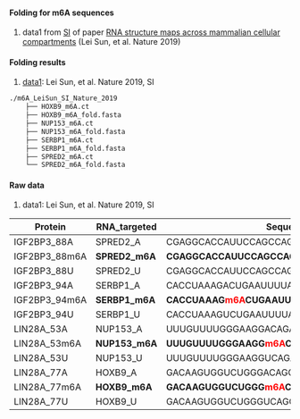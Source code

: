 #### Folding for m6A sequences

1. data1 from [SI](https://static-content.springer.com/esm/art%3A10.1038%2Fs41594-019-0200-7/MediaObjects/41594_2019_200_MOESM1_ESM.pdf) of paper [RNA structure maps across mammalian cellular compartments](https://www.nature.com/articles/s41594-019-0200-7) (Lei Sun, et al. Nature 2019)


#### Folding results 
1. [data1](./m6A_LeiSun_SI_Nature_2019): Lei Sun, et al. Nature 2019, SI
```bash
./m6A_LeiSun_SI_Nature_2019
	├── HOXB9_m6A.ct
	├── HOXB9_m6A_fold.fasta
	├── NUP153_m6A.ct
	├── NUP153_m6A_fold.fasta
	├── SERBP1_m6A.ct
	├── SERBP1_m6A_fold.fasta
	├── SPRED2_m6A.ct
	└── SPRED2_m6A_fold.fasta
```

#### Raw data
1. data1: Lei Sun, et al. Nature 2019, SI

Protein | RNA_targeted | Sequence
-|-|-
IGF2BP3_88A    | SPRED2_A   |     CGAGGCACCAUUCCAGCCAGGGACGCUGCCGGGUA
IGF2BP3_88m6A  | **SPRED2_m6A** |     **CGAGGCACCAUUCCAGCCAGGG<span style='color: red'>m6A</span>CGCUGCCGGGUA**
IGF2BP3_88U    | SPRED2_U   |     CGAGGCACCAUUCCAGCCAGGGUCGCUGCCGGGUA
IGF2BP3_94A    | SERBP1_A   |     CACCUAAAGACUGAAUUUUAUCUGUUUUAAAAAUG
IGF2BP3_94m6A  | **SERBP1_m6A** |     **CACCUAAAG<span style='color: red'>m6A</span>CUGAAUUUUAUCUGUUUUAAAAAUG**
IGF2BP3_94U    | SERBP1_U   |     CACCUAAAGUCUGAAUUUUAUCUGUUUUAAAAAUG
LIN28A_53A     | NUP153_A   |     UUUGUUUUGGGAAGGACAGAAGAGAAACAG
LIN28A_53m6A   | **NUP153_m6A** |     **UUUGUUUUGGGAAGG<span style='color: red'>m6A</span>CAGAAGAGAAACAG**
LIN28A_53U     | NUP153_U   |     UUUGUUUUGGGAAGGUCAGAAGAGAAACAG
LIN28A_77A     | HOXB9_A | GACAAGUGGUCUGGGACAGGGAGGAGCAAC
LIN28A_77m6A   | **HOXB9_m6A**  |     **GACAAGUGGUCUGGG<span style='color: red'>m6A</span>CAGGGAGGAGCAAC**
LIN28A_77U     | HOXB9_U |  GACAAGUGGUCUGGGUCAGGGAGGAGCAAC

